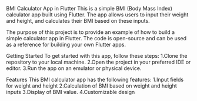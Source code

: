 BMI Calculator App in Flutter
This is a simple BMI (Body Mass Index) calculator app built using Flutter. The app allows users to input their weight and height, and calculates their BMI based on these inputs.

The purpose of this project is to provide an example of how to build a simple calculator app in Flutter. The code is open-source and can be used as a reference for building your own Flutter apps.

Getting Started
To get started with this app, follow these steps:
  1.Clone the repository to your local machine.
  2.Open the project in your preferred IDE or editor.
  3.Run the app on an emulator or physical device. 
  
Features
This BMI calculator app has the following features:
  1.Input fields for weight and height
  2.Calculation of BMI based on weight and height inputs
  3.Display of BMI value.
  4.Customizable design
